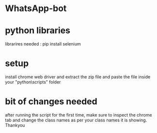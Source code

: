 # WhatsApp-bot
# python libraries
librarires needed : pip install selenium
# setup
install chrome web driver and extract the zip file and paste the file inside your "python\scripts" folder
# bit of changes needed
after running the script for the first time, make sure to inspect the chrome tab and change the class names as per your class names it is showing.
Thankyou 
